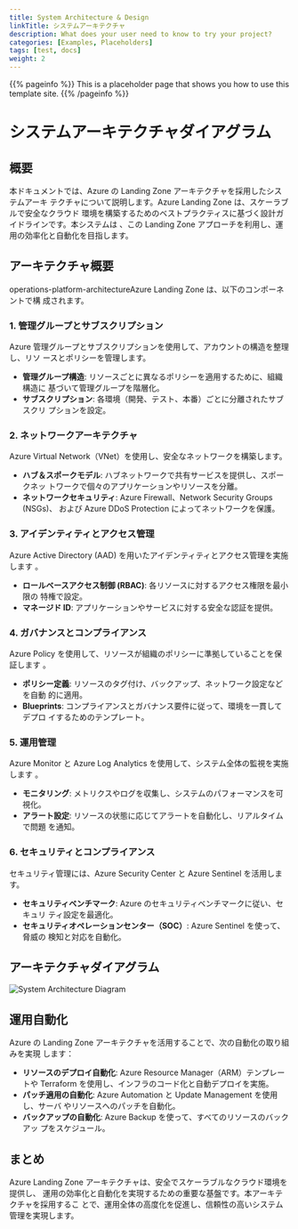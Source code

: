 ```yaml
---
title: System Architecture & Design
linkTitle: システムアーキテクチャ
description: What does your user need to know to try your project?
categories: [Examples, Placeholders]
tags: [test, docs]
weight: 2
---
```


{{% pageinfo %}} This is a placeholder page that shows you how to use this
template site. {{% /pageinfo %}}

# システムアーキテクチャダイアグラム

## 概要

本ドキュメントでは、Azure の Landing Zone アーキテクチャを採用したシステムアーキ
テクチャについて説明します。Azure Landing Zone は、スケーラブルで安全なクラウド
環境を構築するためのベストプラクティスに基づく設計ガイドラインです。本システムは
、この Landing Zone アプローチを利用し、運用の効率化と自動化を目指します。

## アーキテクチャ概要

operations-platform-architectureAzure Landing Zone は、以下のコンポーネントで構
成されます。

### 1. **管理グループとサブスクリプション**

Azure 管理グループとサブスクリプションを使用して、アカウントの構造を整理し、リソ
ースとポリシーを管理します。

- **管理グループ構造**: リソースごとに異なるポリシーを適用するために、組織構造に
  基づいて管理グループを階層化。
- **サブスクリプション**: 各環境（開発、テスト、本番）ごとに分離されたサブスクリ
  プションを設定。

### 2. **ネットワークアーキテクチャ**

Azure Virtual Network（VNet）を使用し、安全なネットワークを構築します。

- **ハブ＆スポークモデル**: ハブネットワークで共有サービスを提供し、スポークネッ
  トワークで個々のアプリケーションやリソースを分離。
- **ネットワークセキュリティ**: Azure Firewall、Network Security Groups (NSGs)、
  および Azure DDoS Protection によってネットワークを保護。

### 3. **アイデンティティとアクセス管理**

Azure Active Directory (AAD) を用いたアイデンティティとアクセス管理を実施します
。

- **ロールベースアクセス制御 (RBAC)**: 各リソースに対するアクセス権限を最小限の
  特権で設定。
- **マネージド ID**: アプリケーションやサービスに対する安全な認証を提供。

### 4. **ガバナンスとコンプライアンス**

Azure Policy を使用して、リソースが組織のポリシーに準拠していることを保証します
。

- **ポリシー定義**: リソースのタグ付け、バックアップ、ネットワーク設定などを自動
  的に適用。
- **Blueprints**: コンプライアンスとガバナンス要件に従って、環境を一貫してデプロ
  イするためのテンプレート。

### 5. **運用管理**

Azure Monitor と Azure Log Analytics を使用して、システム全体の監視を実施します
。

- **モニタリング**: メトリクスやログを収集し、システムのパフォーマンスを可視化。
- **アラート設定**: リソースの状態に応じてアラートを自動化し、リアルタイムで問題
  を通知。

### 6. **セキュリティとコンプライアンス**

セキュリティ管理には、Azure Security Center と Azure Sentinel を活用します。

- **セキュリティベンチマーク**: Azure のセキュリティベンチマークに従い、セキュリ
  ティ設定を最適化。
- **セキュリティオペレーションセンター（SOC）**: Azure Sentinel を使って、脅威の
  検知と対応を自動化。

## アーキテクチャダイアグラム

![System Architecture Diagram](path/to/diagram.png)

## 運用自動化

Azure の Landing Zone アーキテクチャを活用することで、次の自動化の取り組みを実現
します：

- **リソースのデプロイ自動化**: Azure Resource Manager（ARM）テンプレートや
  Terraform を使用し、インフラのコード化と自動デプロイを実施。
- **パッチ適用の自動化**: Azure Automation と Update Management を使用し、サーバ
  やリソースへのパッチを自動化。
- **バックアップの自動化**: Azure Backup を使って、すべてのリソースのバックアッ
  プをスケジュール。

## まとめ

Azure Landing Zone アーキテクチャは、安全でスケーラブルなクラウド環境を提供し、
運用の効率化と自動化を実現するための重要な基盤です。本アーキテクチャを採用するこ
とで、運用全体の高度化を促進し、信頼性の高いシステム管理を実現します。
